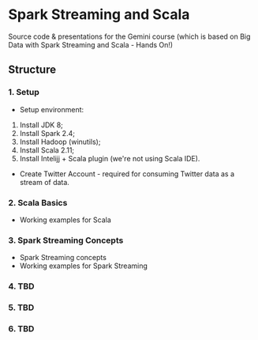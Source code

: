 # Spark Streaming and Scala
Source code & presentations for the Gemini course (which is based on Big Data with Spark Streaming and Scala - Hands On!)

## Structure

### 1. Setup
* Setup environment:
1. Install JDK 8;
2. Install Spark 2.4;
3. Install Hadoop (winutils);
4. Install Scala 2.11;
5. Install Intelijj + Scala plugin (we're not using Scala IDE).

* Create Twitter Account - required for consuming Twitter data as a stream of data.

### 2. Scala Basics
* Working examples for Scala

### 3. Spark Streaming Concepts
* Spark Streaming concepts
* Working examples for Spark Streaming

### 4. TBD

### 5. TBD

### 6. TBD

